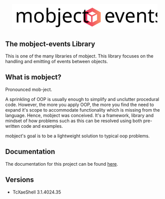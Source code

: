 <p align="center">
  <img width="460"  src="./docs/images/logo.svg">
</p>

## The mobject-events Library

This is one of the many libraries of mobject. This library focuses on the handling and emitting of events between objects.

## What is mobject?

Pronounced mob-ject.

A sprinkling of OOP is usually enough to simplify and unclutter procedural code. However, the more you apply OOP, the more you find the need to expand it's scope to accommodate functionality which is missing from the language. Hence, mobject was conceived. It's a framework, library and mindset of how problems such as this can be resolved using both pre-written code and examples.

mobject's goal is to be a lightweight solution to typical oop problems.

## Documentation

The documentation for this project can be found [here](https://benhar-dev.github.io/mobject-events/#/).

## Versions

- TcXaeShell 3.1.4024.35
